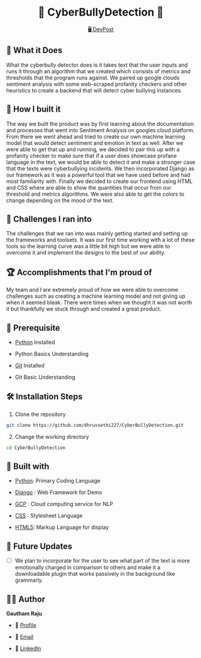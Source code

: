 <p align="center">
  <a href="https://github.com/dhruvsethi227/CyberBullyDetection" title="CyberBullyDetection">
  </a>
</p>
<h1 align="center">🌟 CyberBullyDetection 🌟</h1>

<p align="center">
    <a href="https://devpost.com/software/cyberbullying-detector" title="Project Initiator using Python">🖥️ DevPost</a>
</p>

## 🚀 What it Does

What the cyberbully detector does is it takes text that the user inputs and runs it through an algorithm that we created which consists of metrics and thresholds that the program runs against. We paired up google clouds sentiment analysis with some web-scraped profanity checkers and other heuristics to create a backend that will detect cyber bullying instances.

## 💎 How I built it

The way we built the product was by first learning about the documentation and processes that went into Sentiment Analysis on googles cloud platform. From there we went ahead and tried to create our own machine learning model that would detect sentiment and emotion in text as well. After we were able to get that up and running, we decided to pair this up with a profanity checker to make sure that if a user does showcase profane language in the text, we would be able to detect it and make a stronger case that the texts were cyberbullying incidents. We then incorporated Django as our framework as it was a powerful tool that we have used before and had most familiarity with. Finally we decided to create our frontend using HTML and CSS where are able to show the quantities that occur from our threshold and metrics algorithms. We were also able to get the colors to change depending on the mood of the text.

## 🤘 Challenges I ran into

The challenges that we ran into was mainly getting started and setting up the frameworks and toolsets. It was our first time working with a lot of these tools so the learning curve was a little bit high but we were able to overcome it and implement the designs to the best of our ability.

## 🏆 Accomplishments that I'm proud of

My team and I are extremely proud of how we were able to overcome challenges such as creating a machine learning model and not giving up when it seemed bleak. There were times when we thought it was not worth it but thankfully we stuck through and created a great product.

## 🦋 Prerequisite

- [Python](https://www.python.org/ "Python") Installed

- Python Basics Understanding

- [Git](https://git-scm.com/ "Git OFficial") Installed

- Git Basic Understanding


## 🛠️ Installation Steps

1. Clone the repository

```Bash
git clone https://github.com/dhruvsethi227/CyberBullyDetection.git
```

2. Change the working directory

```Bash
cd CyberBullyDetection
```

## 👷 Built with

- [Python](https://www.python.org/ "Python"): Primary Coding Language

- [Django](https://www.djangoproject.com/) : Web Framework for Demo

- [GCP](https://cloud.google.com/) : Cloud computing service for NLP

- [CSS](https://developer.mozilla.org/en-US/docs/Web/CSS) : Stylesheet Language

- [HTML5](https://html.com/html5/): Markup Language for display

## 🎊 Future Updates

- [ ] We plan to incorporate for the user to see what part of the text is more emotionally charged in comparison to others and make it a downloadable plugin that works passively in the background like grammarly.

## 🧑🏻 Author

**Gautham Raju**

- 🌌 [Profile](gauthamraju.com)

- 🏮 [Email](mailto:gautham.raju@outlook.com)

- 🦁 [LinkedIn](linkedin.com/in/gautham-raju)
